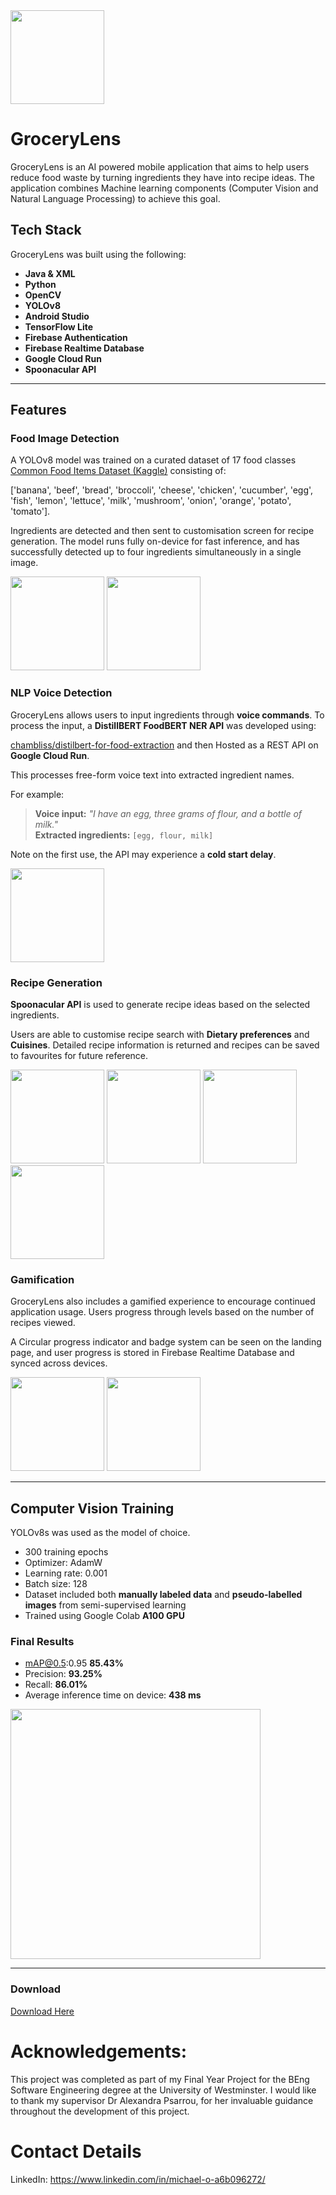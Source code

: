 
<img src="images/logo.png" width="150" />

# GroceryLens 

GroceryLens is an AI powered mobile application that aims to help users reduce 
food waste by turning ingredients they have into recipe ideas.
The application combines Machine learning components (Computer Vision and Natural Language Processing)
to achieve this goal.

## Tech Stack
GroceryLens was built using the following:
- **Java & XML**
- **Python**
- **OpenCV**
- **YOLOv8**
- **Android Studio**
- **TensorFlow Lite**
- **Firebase Authentication** 
- **Firebase Realtime Database** 
- **Google Cloud Run** 
- **Spoonacular API**

---
## Features

### Food Image Detection

A YOLOv8 model was trained on a curated dataset of 17 food classes [Common Food Items Dataset (Kaggle)](https://www.kaggle.com/datasets/michaelorebela/common-food-items-dataset)
consisting of:

['banana', 'beef', 'bread', 'broccoli', 'cheese', 'chicken', 'cucumber', 'egg', 'fish', 'lemon', 'lettuce', 'milk', 
'mushroom', 'onion', 'orange', 'potato', 'tomato'].

Ingredients are detected and then sent to customisation screen for recipe generation.
The model runs fully on-device for fast inference, and has successfully detected up to four ingredients simultaneously in a single image.

<p float="left">
  <img src="images/camera.png" width="150" />
  <img src="images/selection.png" width="150" />
</p>

### NLP Voice Detection

GroceryLens allows users to input ingredients through **voice commands**.
To process the input, a **DistillBERT FoodBERT NER API** was developed using:

[chambliss/distilbert-for-food-extraction](https://huggingface.co/chambliss/distilbert-for-food-extraction)
and then Hosted as a REST API on **Google Cloud Run**.

This processes free-form voice text into extracted ingredient names.

For example:
> **Voice input:** *"I have an egg, three grams of flour, and a bottle of milk."*  
> **Extracted ingredients:** `[egg, flour, milk]`

Note on the first use, the API may experience a **cold start delay**.

<img src="images/voiceinput.png" width="150" />

### Recipe Generation

**Spoonacular API** is used to generate recipe ideas based on the selected ingredients.

Users are able to customise recipe search with **Dietary preferences** and **Cuisines**.
Detailed recipe information is returned and recipes can be saved to favourites for future reference.

<p float="left">
  <img src="images/selectionactivity.png" width="150" />
  <img src="images/generated.png" width="150" />
  <img src="images/recipes.png" width="150" />
  <img src="images/favourites.png" width="150" />

</p>

### Gamification 

GroceryLens also includes a gamified experience to encourage continued application usage.
Users progress through levels based on the number of recipes viewed.

A Circular progress indicator and badge system can be seen on the landing page,
and user progress is stored in Firebase Realtime Database and synced across devices.

<p float="left">
    <img src="images/landingpage.png" width="150" />
    <img src="images/about.png" width="150" />
</p>

---

## Computer Vision Training 

YOLOv8s was used as the model of choice.
- 300 training epochs
- Optimizer: AdamW
- Learning rate: 0.001
- Batch size: 128
- Dataset included both **manually labeled data** and **pseudo-labelled images** from semi-supervised learning
- Trained using Google Colab **A100 GPU**

### Final Results
- mAP@0.5:0.95 **85.43%**
- Precision: **93.25%**
- Recall: **86.01%**
- Average inference time on device: **438 ms**

<img src="images/results.png" width="400" />

---
### Download
 [Download Here](https://github.com/michaelorebelq/GroceryLens/releases/tag/release)
# Acknowledgements:

This project was completed as part of my Final Year Project for the BEng Software Engineering degree at the University of Westminster.
I would like to thank my supervisor Dr Alexandra Psarrou, for her invaluable guidance throughout the development of this project.

# Contact Details
LinkedIn: https://www.linkedin.com/in/michael-o-a6b096272/


